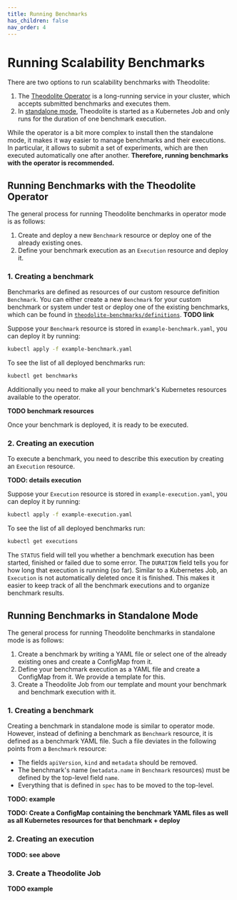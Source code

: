 ```yaml
---
title: Running Benchmarks
has_children: false
nav_order: 4
---
```


# Running Scalability Benchmarks

There are two options to run scalability benchmarks with Theodolite:

1. The [Theodolite Operator](#running-benchmarks-with-the-theodolite-operator) is a long-running service in your cluster, which accepts submitted benchmarks and executes them.
2. In [standalone mode](#running-benchmarks-in-standalone-mode), Theodolite is started as a Kubernetes Job and only runs for the duration of one benchmark execution.

While the operator is a bit more complex to install then the standalone mode,
it makes it way easier to manage benchmarks and their executions. In
particular, it allows to submit a set of experiments, which are then executed
automatically one after another.
**Therefore, running benchmarks with the operator is recommended.** 


## Running Benchmarks with the Theodolite Operator

The general process for running Theodolite benchmarks in operator mode is as follows:

1. Create and deploy a new `Benchmark` resource or deploy one of the already existing ones.
2. Define your benchmark execution as an `Execution` resource and deploy it.

### 1. Creating a benchmark

Benchmarks are defined as resources of our custom resource definition
`Benchmark`. You can either create a new `Benchmark` for your custom benchmark
or system under test or deploy one of the existing benchmarks, which can be
found in [`theodolite-benchmarks/definitions`](theodolite-benchmarks/definitions). **TODO link**

Suppose your `Benchmark` resource is stored in `example-benchmark.yaml`, you
can deploy it by running:

```sh
kubectl apply -f example-benchmark.yaml
```

To see the list of all deployed benchmarks run:

```sh
kubectl get benchmarks
```

Additionally you need to make all your benchmark's Kubernetes resources available to the operator.

**TODO benchmark resources**

Once your benchmark is deployed, it is ready to be executed.

### 2. Creating an execution

To execute a benchmark, you need to describe this execution by creating an `Execution` resource.

**TODO: details execution** 

Suppose your `Execution` resource is stored in `example-execution.yaml`, you
can deploy it by running:

```sh
kubectl apply -f example-execution.yaml
```

To see the list of all deployed benchmarks run:

```sh
kubectl get executions
```

The `STATUS` field will tell you whether a benchmark execution has been
started, finished or failed due to some error. The `DURATION` field tells you
for how long that execution is running (so far). Similar to a Kubernetes Job,
an `Execution` is not automatically deleted once it is finished. This makes it
easier to keep track of all the benchmark executions and to organize benchmark
results.


## Running Benchmarks in Standalone Mode

The general process for running Theodolite benchmarks in standalone mode is as follows:

1. Create a benchmark by writing a YAML file or select one of the already existing ones and create a ConfigMap from it.
2. Define your benchmark execution as a YAML file and create a ConfigMap from it. We provide a template for this.
3. Create a Theodolite Job from our template and mount your benchmark and benchmark execution with it.

### 1. Creating a benchmark

Creating a benchmark in standalone mode is similar to operator mode. However,
instead of defining a benchmark as `Benchmark` resource, it is defined as a
benchmark YAML file. Such a file deviates in the following points from a
`Benchmark` resource:

* The fields `apiVersion`, `kind` and `metadata` should be removed.
* The benchmark's name (`metadata.name` in `Benchmark` resources) must be defined by the top-level field `name`.
* Everything that is defined in `spec` has to be moved to the top-level.

**TODO: example**

**TODO: Create a ConfigMap containing the benchmark YAML files as well as all Kubernetes resources for that benchmark + deploy**

### 2. Creating an execution

**TODO: see above**


### 3. Create a Theodolite Job

**TODO example**
